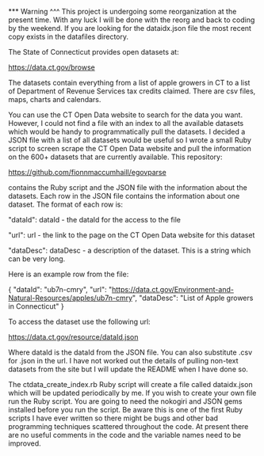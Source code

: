 *** Warning ^^^
This project is undergoing some reorganization at the present time.
With any luck I will be done with the reorg and back to coding by the weekend. If you are looking for the dataidx.json file the most recent copy exists in the datafiles directory.

The State of Connecticut provides open datasets at:

https://data.ct.gov/browse

The datasets contain everything from a list of apple growers in CT to a list
of Department of Revenue Services tax credits claimed. There are csv files,
maps, charts and calendars. 

You can use the CT Open Data website to search for the data you want. However,
I could not find a file with an index to all the available datasets which would
be handy to programmatically pull the datasets. I decided a JSON file with a
list of all datasets would be useful so I wrote a small Ruby script to screen
scrape the CT Open Data website and pull the information on the 600+ datasets
that are currently available. This repository:

https://github.com/fionnmaccumhaill/egovparse

contains the Ruby script and the JSON file with the information about the 
datasets. Each row in the JSON file contains the information about one dataset.
The format of each row is:

"dataId":   dataId   - the dataId for the access to the file

"url":      url      - the link to the page on the CT Open Data website for this dataset

"dataDesc": dataDesc  - a description of the dataset. This is a string which can
                        be very long.
                     
Here is an example row from the file:

{
  "dataId": "ub7n-cmry",
  "url": "https://data.ct.gov/Environment-and-Natural-Resources/apples/ub7n-cmry",
  "dataDesc": "List of Apple growers in Connecticut"
}
                     
To access the dataset use the following url:

https://data.ct.gov/resource/dataId.json

Where dataId is the dataId from the JSON file. You can also substitute
   .csv for .json in the url.
   I have not worked out the details of pulling non-text datasets from the site
   but I will update the README when I have done so.

The ctdata_create_index.rb Ruby script will create a file called dataidx.json which will be updated periodically by me. If you wish to create your own file run the Ruby script. You are going to need the nokogiri and JSON gems installed before you run the script. Be aware this is one of the first Ruby scripts I have ever written so there might be bugs and other bad programming techniques scattered throughout the code. At present there are no useful comments in the code and the variable names need to be improved. 